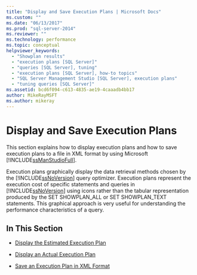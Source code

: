 ```yaml
---
title: "Display and Save Execution Plans | Microsoft Docs"
ms.custom: ""
ms.date: "06/13/2017"
ms.prod: "sql-server-2014"
ms.reviewer: ""
ms.technology: performance
ms.topic: conceptual
helpviewer_keywords: 
  - "Showplan results"
  - "execution plans [SQL Server]"
  - "queries [SQL Server], tuning"
  - "execution plans [SQL Server], how-to topics"
  - "SQL Server Management Studio [SQL Server], execution plans"
  - "tuning queries [SQL Server]"
ms.assetid: bcd6f094-c613-4835-ae19-4caaadb4bb17
author: MikeRayMSFT
ms.author: mikeray
---
```

# Display and Save Execution Plans
  This section explains how to display execution plans and how to save execution plans to a file in XML format by using Microsoft [!INCLUDE[ssManStudioFull](../../includes/ssmanstudiofull-md.md)].  
  
 Execution plans graphically display the data retrieval methods chosen by the [!INCLUDE[ssNoVersion](../../includes/ssnoversion-md.md)] query optimizer. Execution plans represent the execution cost of specific statements and queries in [!INCLUDE[ssNoVersion](../../includes/ssnoversion-md.md)] using icons rather than the tabular representation produced by the SET SHOWPLAN_ALL or SET SHOWPLAN_TEXT statements. This graphical approach is very useful for understanding the performance characteristics of a query.  
  
## In This Section  
  
-   [Display the Estimated Execution Plan](display-the-estimated-execution-plan.md)  
  
-   [Display an Actual Execution Plan](display-an-actual-execution-plan.md)  
  
-   [Save an Execution Plan in XML Format](save-an-execution-plan-in-xml-format.md)  
  
  
